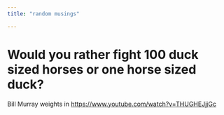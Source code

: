 ```yaml
---
title: "random musings"

---
```


# Would you rather fight 100 duck sized horses or one horse sized duck?

Bill Murray weights in https://www.youtube.com/watch?v=THUGHEJjjGc
